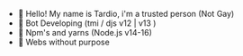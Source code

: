 - 👋 Hello! My name is Tardio, i'm a trusted person (Not Gay)
- 🤖 Bot Developing (tmi / djs v12 | v13 )
- 🔧 Npm's and yarns (Node.js v14-16)
- 📁 Webs without purpose

<!---
Tardio76/Tardio76 is a ✨ special ✨ repository because its `README.md` (this file) appears on your GitHub profile.
You can click the Preview link to take a look at your changes.
--->
